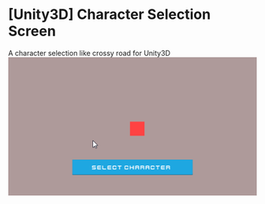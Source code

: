 # [Unity3D] Character Selection Screen
A character selection like crossy road for Unity3D
![Demo GIF](csdemo.gif)
